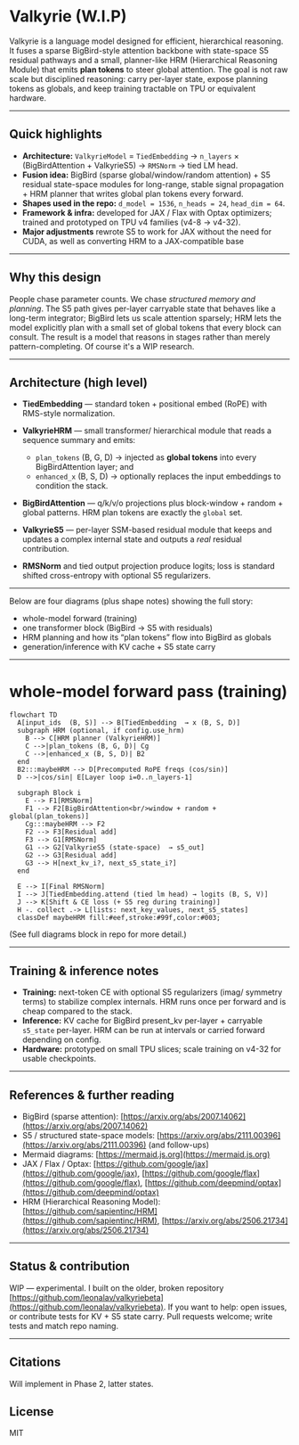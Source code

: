 # Valkyrie (W.I.P)



Valkyrie is a language model designed for efficient, hierarchical reasoning. It fuses a sparse BigBird-style attention backbone with state-space S5 residual pathways and a small, planner-like HRM (Hierarchical Reasoning Module) that emits **plan tokens** to steer global attention. The goal is not raw scale but disciplined reasoning: carry per-layer state, expose planning tokens as globals, and keep training tractable on TPU or equivalent hardware.

---

## Quick highlights

* **Architecture:** `ValkyrieModel` = `TiedEmbedding` → `n_layers` × (BigBirdAttention + ValkyrieS5) → `RMSNorm` → tied LM head.
* **Fusion idea:** BigBird (sparse global/window/random attention) + S5 residual state-space modules for long-range, stable signal propagation + HRM planner that writes global plan tokens every forward.
* **Shapes used in the repo:** `d_model = 1536`, `n_heads = 24`, `head_dim = 64`.
* **Framework & infra:** developed for JAX / Flax with Optax optimizers; trained and prototyped on TPU v4 families (v4-8 → v4-32).
* **Major adjustments** rewrote S5 to work for JAX without the need for CUDA, as well as converting HRM to a JAX-compatible base
---

## Why this design

People chase parameter counts. We chase *structured memory and planning*. The S5 path gives per-layer carryable state that behaves like a long-term integrator; BigBird lets us scale attention sparsely; HRM lets the model explicitly plan with a small set of global tokens that every block can consult. The result is a model that reasons in stages rather than merely pattern-completing. Of course it's a WIP research.

---

## Architecture (high level)

* **TiedEmbedding** — standard token + positional embed (RoPE) with RMS-style normalization.
* **ValkyrieHRM** — small transformer/ hierarchical module that reads a sequence summary and emits:

  * `plan_tokens` (B, G, D) → injected as **global tokens** into every BigBirdAttention layer; and
  * `enhanced_x` (B, S, D) → optionally replaces the input embeddings to condition the stack.
* **BigBirdAttention** — q/k/v/o projections plus block-window + random + global patterns. HRM plan tokens are exactly the `global` set.
* **ValkyrieS5** — per-layer SSM-based residual module that keeps and updates a complex internal state and outputs a *real* residual contribution.
* **RMSNorm** and tied output projection produce logits; loss is standard shifted cross-entropy with optional S5 regularizers.

---

Below are four diagrams (plus shape notes) showing the full story:

* whole-model forward (training)
* one transformer block (BigBird → S5 with residuals)
* HRM planning and how its “plan tokens” flow into BigBird as globals
* generation/inference with KV cache + S5 state carry


---

# whole-model forward pass (training)

```mermaid
flowchart TD
  A[input_ids  (B, S)] --> B[TiedEmbedding  → x (B, S, D)]
  subgraph HRM (optional, if config.use_hrm)
    B --> C[HRM planner (ValkyrieHRM)]
    C -->|plan_tokens (B, G, D)| Cg
    C -->|enhanced_x (B, S, D)| B2
  end
  B2:::maybeHRM --> D[Precomputed RoPE freqs (cos/sin)]
  D -->|cos/sin| E[Layer loop i=0..n_layers-1]

  subgraph Block i
    E --> F1[RMSNorm]
    F1 --> F2[BigBirdAttention<br/>window + random + global(plan_tokens)]
    Cg:::maybeHRM --> F2
    F2 --> F3[Residual add]
    F3 --> G1[RMSNorm]
    G1 --> G2[ValkyrieS5 (state-space)  → s5_out]
    G2 --> G3[Residual add]
    G3 --> H[next_kv_i?, next_s5_state_i?]
  end

  E --> I[Final RMSNorm]
  I --> J[TiedEmbedding.attend (tied lm head) → logits (B, S, V)]
  J --> K[Shift & CE loss (+ S5 reg during training)]
  H -. collect .-> L[lists: next_key_values, next_s5_states]
  classDef maybeHRM fill:#eef,stroke:#99f,color:#003;
```

(See full diagrams block in repo for more detail.)

---

## Training & inference notes

* **Training:** next-token CE with optional S5 regularizers (imag/ symmetry terms) to stabilize complex internals. HRM runs once per forward and is cheap compared to the stack.
* **Inference:** KV cache for BigBird present_kv per-layer + carryable `s5_state` per-layer. HRM can be run at intervals or carried forward depending on config.
* **Hardware:** prototyped on small TPU slices; scale training on v4-32 for usable checkpoints.

---

## References & further reading

* BigBird (sparse attention): [https://arxiv.org/abs/2007.14062](https://arxiv.org/abs/2007.14062)
* S5 / structured state-space models: [https://arxiv.org/abs/2111.00396](https://arxiv.org/abs/2111.00396) (and follow-ups)
* Mermaid diagrams: [https://mermaid.js.org](https://mermaid.js.org)
* JAX / Flax / Optax: [https://github.com/google/jax](https://github.com/google/jax), [https://github.com/google/flax](https://github.com/google/flax), [https://github.com/deepmind/optax](https://github.com/deepmind/optax)
* HRM (Hierarchical Reasoning Model): [https://github.com/sapientinc/HRM](https://github.com/sapientinc/HRM), [https://arxiv.org/abs/2506.21734](https://arxiv.org/abs/2506.21734)

---

## Status & contribution

WIP — experimental. I built on the older, broken repository [https://github.com/leonalav/valkyriebeta](https://github.com/leonalav/valkyriebeta). If you want to help: open issues, or contribute tests for KV + S5 state carry. Pull requests welcome; write tests and match repo naming.

---

## Citations

Will implement in Phase 2, latter states.

## License

MIT
